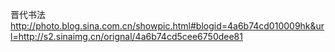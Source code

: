 晋代书法
http://photo.blog.sina.com.cn/showpic.html#blogid=4a6b74cd010009hk&url=http://s2.sinaimg.cn/orignal/4a6b74cd5cee6750dee81

